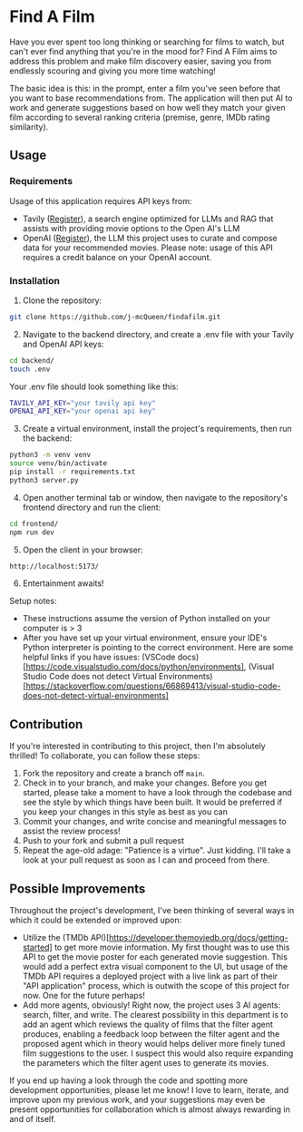 # Find A Film

Have you ever spent too long thinking or searching for films to watch, but can't ever find anything that you're in the mood for? Find A Film aims to address this problem and make film discovery easier, saving you from endlessly scouring and giving you more time watching!

The basic idea is this: in the prompt, enter a film you've seen before that you want to base recommendations from. The application will then put AI to work and generate suggestions based on how well they match your given film according to several ranking criteria (premise, genre, IMDb rating similarity).

## Usage

### Requirements

Usage of this application requires API keys from:

- Tavily ([Register](https://app.tavily.com/sign-in)), a search engine optimized for LLMs and RAG that assists with providing movie options to the Open AI's LLM
- OpenAI ([Register](https://auth.openai.com/authorize?issuer=auth0.openai.com&client_id=DRivsnm2Mu42T3KOpqdtwB3NYviHYzwD&audience=https%3A%2F%2Fapi.openai.com%2Fv1&redirect_uri=https%3A%2F%2Fplatform.openai.com%2Fauth%2Fcallback&device_id=10763beb-6cc7-4ae8-b4df-7103f530dd2f&scope=openid+profile+email+offline_access&response_type=code&response_mode=query&state=QkVITGEwb35HfnBZSy5xa1Z2QUczcmZ%2BOFdiOFlGVXpzZUdsR1F2d053Sw%3D%3D&nonce=T3FEM2ZMcmlQU0RJfjdaMUZjSEFENmdybHV4c3ZHan5ObFVMRi1kM1JMVg%3D%3D&code_challenge=29X7ZpZx2OqxSevDf5aNF7fq1_yGF2h_2Yk6qUFNzY8&code_challenge_method=S256&auth0Client=eyJuYW1lIjoiYXV0aDAtc3BhLWpzIiwidmVyc2lvbiI6IjEuMjEuMCJ9&flow=control&screen_hint=signup)), the LLM this project uses to curate and compose data for your recommended movies. Please note: usage of this API requires a credit balance on your OpenAI account.

### Installation

1. Clone the repository:

```bash
git clone https://github.com/j-mcQueen/findafilm.git
```

2. Navigate to the backend directory, and create a .env file with your Tavily and OpenAI API keys:

```bash
cd backend/
touch .env
```

Your .env file should look something like this:

```sh
TAVILY_API_KEY="your tavily api key"
OPENAI_API_KEY="your openai api key"
```

3. Create a virtual environment, install the project's requirements, then run the backend:

```bash
python3 -m venv venv
source venv/bin/activate
pip install -r requirements.txt
python3 server.py
```

4. Open another terminal tab or window, then navigate to the repository's frontend directory and run the client:

```bash
cd frontend/
npm run dev
```

5. Open the client in your browser:

```bash
http://localhost:5173/
```

6. Entertainment awaits!

Setup notes:

- These instructions assume the version of Python installed on your computer is > 3
- After you have set up your virtual environment, ensure your IDE's Python interpreter is pointing to the correct environment. Here are some helpful links if you have issues: (VSCode docs)[https://code.visualstudio.com/docs/python/environments], (Visual Studio Code does not detect Virtual Environments)[https://stackoverflow.com/questions/66869413/visual-studio-code-does-not-detect-virtual-environments]

## Contribution

If you're interested in contributing to this project, then I'm absolutely thrilled! To collaborate, you can follow these steps:

1. Fork the repository and create a branch off `main`.
2. Check in to your branch, and make your changes. Before you get started, please take a moment to have a look through the codebase and see the style by which things have been built. It would be preferred if you keep your changes in this style as best as you can
3. Commit your changes, and write concise and meaningful messages to assist the review process!
4. Push to your fork and submit a pull request
5. Repeat the age-old adage: "Patience is a virtue". Just kidding. I'll take a look at your pull request as soon as I can and proceed from there.

## Possible Improvements

Throughout the project's development, I've been thinking of several ways in which it could be extended or improved upon:

- Utilize the (TMDb API)[https://developer.themoviedb.org/docs/getting-started] to get more movie information. My first thought was to use this API to get the movie poster for each generated movie suggestion. This would add a perfect extra visual component to the UI, but usage of the TMDb API requires a deployed project with a live link as part of their "API application" process, which is outwith the scope of this project for now. One for the future perhaps!
- Add more agents, obviously! Right now, the project uses 3 AI agents: search, filter, and write. The clearest possibility in this department is to add an agent which reviews the quality of films that the filter agent produces, enabling a feedback loop between the filter agent and the proposed agent which in theory would helps deliver more finely tuned film suggestions to the user. I suspect this would also require expanding the parameters which the filter agent uses to generate its movies.

If you end up having a look through the code and spotting more development opportunities, please let me know! I love to learn, iterate, and improve upon my previous work, and your suggestions may even be present opportunities for collaboration which is almost always rewarding in and of itself.
